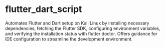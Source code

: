# flutter_dart_script
Automates Flutter and Dart setup on Kali Linux by installing necessary dependencies, fetching the Flutter SDK, configuring environment variables, and verifying the installation status with flutter doctor. Offers guidance for IDE configuration to streamline the development environment.
